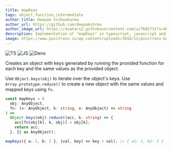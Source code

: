 ```yaml
---
title: mapKeys
tags: object,function,intermediate
author_title: Deepak Vishwakarma
author_url: https://github.com/deepakshrma
author_image_url: https://avatars2.githubusercontent.com/u/7682731?s=400
description: Implementation of "mapKeys" in typescript, javascript and deno.
image: https://www.positronx.io/wp-content/uploads/2018/11/positronx-banner-1152-1.jpg
---
```


![TS](https://img.shields.io/badge/supports-typescript-blue.svg?style=flat-square)
![JS](https://img.shields.io/badge/supports-javascript-yellow.svg?style=flat-square)
![Deno](https://img.shields.io/badge/supports-deno-green.svg?style=flat-square)

Creates an object with keys generated by running the provided function for each key and the same values as the provided object.

Use `Object.keys(obj)` to iterate over the object's keys.
Use `Array.prototype.reduce()` to create a new object with the same values and mapped keys using `fn`.

```ts title="typescript"
const mapKeys = (
  obj: AnyObject,
  fn: (v: AnyObject, k: string, o: AnyObject) => string
) =>
  Object.keys(obj).reduce((acc, k: string) => {
    acc[fn(obj[k], k, obj)] = obj[k];
    return acc;
  }, {} as AnyObject);
```

```ts title="typescript"
mapKeys({ a: 1, b: 2 }, (val, key) => key + val); // { a1: 1, b2: 2 }
```
